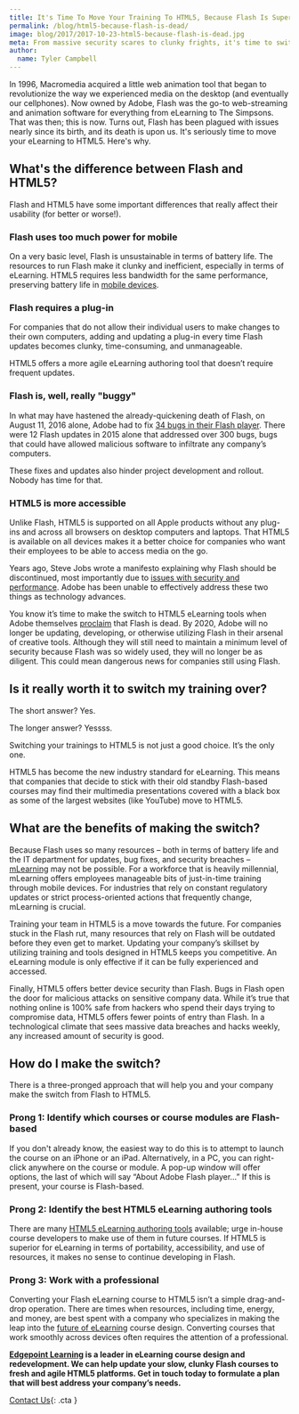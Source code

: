 ```yaml
---
title: It's Time To Move Your Training To HTML5, Because Flash Is Super Dead
permalink: /blog/html5-because-flash-is-dead/
image: blog/2017/2017-10-23-html5-because-flash-is-dead.jpg
meta: From massive security scares to clunky frights, it's time to switch your outdated Flash courses to HTML5. Here's why and how to get started.
author:
  name: Tyler Campbell 
---
```


In 1996, Macromedia acquired a little web animation tool that began to revolutionize the way we experienced media on the desktop (and eventually our cellphones). Now owned by Adobe, Flash was the go-to web-streaming and animation software for everything from eLearning to The Simpsons. That was then; this is now. Turns out, Flash has been plagued with issues nearly since its birth, and its death is upon us. It's seriously time to move your eLearning to HTML5. Here's why.

## What's the difference between Flash and HTML5?

Flash and HTML5 have some important differences that really affect their usability (for better or worse!).

### Flash uses too much power for mobile

On a very basic level, Flash is unsustainable in terms of battery life. The resources to run Flash make it clunky and inefficient, especially in terms of eLearning. HTML5 requires less bandwidth for the same performance, preserving battery life in [mobile devices](/blog/what-is-mlearning/).

### Flash requires a plug-in

For companies that do not allow their individual users to make changes to their own computers, adding and updating a plug-in every time Flash updates becomes clunky, time-consuming, and unmanageable.

HTML5 offers a more agile eLearning authoring tool that doesn’t require frequent updates.

### Flash is, well, really "buggy"

In what may have hastened the already-quickening death of Flash, on August 11, 2016 alone, Adobe had to fix [34 bugs in their Flash player](https://www.computerworld.com/article/2971721/security/stop-the-flash-madness-5-bugs-a-week.html). There were 12 Flash updates in 2015 alone that addressed over 300 bugs, bugs that could have allowed malicious software to infiltrate any company’s computers.

These fixes and updates also hinder project development and rollout. Nobody has time for that.

### HTML5 is more accessible

Unlike Flash, HTML5 is supported on all Apple products without any plug-ins and across all browsers on desktop computers and laptops. That HTML5 is available on all devices makes it a better choice for companies who want their employees to be able to access media on the go.

Years ago, Steve Jobs wrote a manifesto explaining why Flash should be discontinued, most importantly due to [issues with security and performance](https://www.apple.com/hotnews/thoughts-on-flash/?AID=10480621&PID=3821802&SID=1qzwj0nqanf4x). Adobe has been unable to effectively address these two things as technology advances.

You know it’s time to make the switch to HTML5 eLearning tools when Adobe themselves [proclaim](https://blogs.adobe.com/conversations/2015/11/flash-html5-and-open-web-standards.html) that Flash is dead. By 2020, Adobe will no longer be updating, developing, or otherwise utilizing Flash in their arsenal of creative tools. Although they will still need to maintain a minimum level of security because Flash was so widely used, they will no longer be as diligent. This could mean dangerous news for companies still using Flash.

## Is it really worth it to switch my training over?

The short answer? Yes.

The longer answer? Yessss.

Switching your trainings to HTML5 is not just a good choice. It’s the only one.

HTML5 has become the new industry standard for eLearning. This means that companies that decide to stick with their old standby Flash-based courses may find their multimedia presentations covered with a black box as some of the largest websites (like YouTube) move to HTML5.

## What are the benefits of making the switch?

Because Flash uses so many resources – both in terms of battery life and the IT department for updates, bug fixes, and security breaches – [mLearning](/blog/what-is-mlearning/) may not be possible. For a workforce that is heavily millennial, mLearning offers employees manageable bits of just-in-time training through mobile devices. For industries that rely on constant regulatory updates or strict process-oriented actions that frequently change, mLearning is crucial.

Training your team in HTML5 is a move towards the future. For companies stuck in the Flash rut, many resources that rely on Flash will be outdated before they even get to market. Updating your company’s skillset by utilizing training and tools designed in HTML5 keeps you competitive. An eLearning module is only effective if it can be fully experienced and accessed.

Finally, HTML5 offers better device security than Flash. Bugs in Flash open the door for malicious attacks on sensitive company data. While it’s true that nothing online is 100% safe from hackers who spend their days trying to compromise data, HTML5 offers fewer points of entry than Flash. In a technological climate that sees massive data breaches and hacks weekly, any increased amount of security is good.

## How do I make the switch?

There is a three-pronged approach that will help you and your company make the switch from Flash to HTML5.

### Prong 1: Identify which courses or course modules are Flash-based

If you don't already know, the easiest way to do this is to attempt to launch the course on an iPhone or an iPad. Alternatively, in a PC, you can right-click anywhere on the course or module. A pop-up window will offer options, the last of which will say “About Adobe Flash player…” If this is present, your course is Flash-based.

### Prong 2: Identify the best HTML5 eLearning authoring tools

There are many [HTML5 eLearning authoring tools](https://elearningindustry.com/the-ultimate-list-of-html5-elearning-authoring-tools) available; urge in-house course developers to make use of them in future courses. If HTML5 is superior for eLearning in terms of portability, accessibility, and use of resources, it makes no sense to continue developing in Flash.

### Prong 3: Work with a professional

Converting your Flash eLearning course to HTML5 isn’t a simple drag-and-drop operation. There are times when resources, including time, energy, and money, are best spent with a company who specializes in making the leap into the [future of eLearning](/blog/future-of-corporate-training-2019/) course design. Converting courses that work smoothly across devices often requires the attention of a professional.

<strong>[Edgepoint Learning](/) is a leader in eLearning course design and redevelopment. We can help update your slow, clunky Flash courses to fresh and agile HTML5 platforms. Get in touch today to formulate a plan that will best address your company’s needs.</strong>

[Contact Us](/contact/ ){: .cta }
